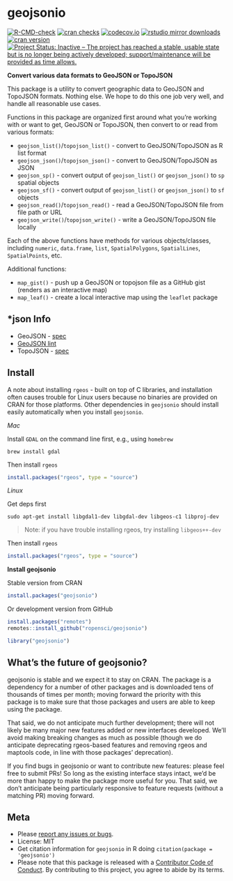 
<!-- README.md is generated from README.Rmd. Please edit that file -->

# geojsonio

<!-- badges: start -->

[![R-CMD-check](https://github.com/ropensci/geojsonio/workflows/R-CMD-check/badge.svg)](https://github.com/ropensci/geojsonio/actions?query=workflow%3AR-CMD-check)
[![cran
checks](https://badges.cranchecks.info/worst/geojsonio.svg)](https://cran.r-project.org/web/checks/check_results_geojsonio.html)
[![codecov.io](https://codecov.io/github/ropensci/geojsonio/coverage.svg)](https://app.codecov.io/github/ropensci/geojsonio?branch=main)
[![rstudio mirror
downloads](https://cranlogs.r-pkg.org/badges/geojsonio)](https://github.com/r-hub/cranlogs.app)
[![cran
version](https://www.r-pkg.org/badges/version/geojsonio)](https://cran.r-project.org/package=geojsonio)
[![Project Status: Inactive – The project has reached a stable, usable
state but is no longer being actively developed; support/maintenance
will be provided as time
allows.](https://www.repostatus.org/badges/latest/inactive.svg)](https://www.repostatus.org/#inactive)
<!-- badges: end -->

**Convert various data formats to GeoJSON or TopoJSON**

This package is a utility to convert geographic data to GeoJSON and
TopoJSON formats. Nothing else. We hope to do this one job very well,
and handle all reasonable use cases.

Functions in this package are organized first around what you’re working
with or want to get, GeoJSON or TopoJSON, then convert to or read from
various formats:

- `geojson_list()`/`topojson_list()` - convert to GeoJSON/TopoJSON as R
  list format
- `geojson_json()`/`topojson_json()` - convert to GeoJSON/TopoJSON as
  JSON
- `geojson_sp()` - convert output of `geojson_list()` or
  `geojson_json()` to `sp` spatial objects
- `geojson_sf()` - convert output of `geojson_list()` or
  `geojson_json()` to `sf` objects
- `geojson_read()`/`topojson_read()` - read a GeoJSON/TopoJSON file from
  file path or URL
- `geojson_write()`/`topojson_write()` - write a GeoJSON/TopoJSON file
  locally

Each of the above functions have methods for various objects/classes,
including `numeric`, `data.frame`, `list`, `SpatialPolygons`,
`SpatialLines`, `SpatialPoints`, etc.

Additional functions:

- `map_gist()` - push up a GeoJSON or topojson file as a GitHub gist
  (renders as an interactive map)
- `map_leaf()` - create a local interactive map using the `leaflet`
  package

## \*json Info

- GeoJSON - [spec](https://www.rfc-editor.org/rfc/rfc7946)
- [GeoJSON lint](https://geojsonlint.com/)
- TopoJSON -
  [spec](https://github.com/topojson/topojson-specification/blob/master/README.md)

## Install

A note about installing `rgeos` - built on top of C libraries, and
installation often causes trouble for Linux users because no binaries
are provided on CRAN for those platforms. Other dependencies in
`geojsonio` should install easily automatically when you install
`geojsonio`.

*Mac*

Install `GDAL` on the command line first, e.g., using `homebrew`

    brew install gdal

Then install `rgeos`

``` r
install.packages("rgeos", type = "source")
```

*Linux*

Get deps first

    sudo apt-get install libgdal1-dev libgdal-dev libgeos-c1 libproj-dev

> Note: if you have trouble installing rgeos, try installing
> `libgeos++-dev`

Then install `rgeos`

``` r
install.packages("rgeos", type = "source")
```

**Install geojsonio**

Stable version from CRAN

``` r
install.packages("geojsonio")
```

Or development version from GitHub

``` r
install.packages("remotes")
remotes::install_github("ropensci/geojsonio")
```

``` r
library("geojsonio")
```

## What’s the future of geojsonio?

geojsonio is stable and we expect it to stay on CRAN. The package is a
dependency for a number of other packages and is downloaded tens of
thousands of times per month; moving forward the priority with this
package is to make sure that those packages and users are able to keep
using the package.

That said, we do not anticipate much further development; there will not
likely be many major new features added or new interfaces developed.
We’ll avoid making breaking changes as much as possible (though we do
anticipate deprecating rgeos-based features and removing rgeos and
maptools code, in line with those packages’ deprecation).

If you find bugs in geojsonio or want to contribute new features: please
feel free to submit PRs! So long as the existing interface stays intact,
we’d be more than happy to make the package more useful for you. That
said, we don’t anticipate being particularly responsive to feature
requests (without a matching PR) moving forward.

## Meta

- Please [report any issues or
  bugs](https://github.com/ropensci/geojsonio/issues).
- License: MIT
- Get citation information for `geojsonio` in R doing
  `citation(package = 'geojsonio')`
- Please note that this package is released with a [Contributor Code of
  Conduct](https://ropensci.org/code-of-conduct/). By contributing to
  this project, you agree to abide by its terms.
